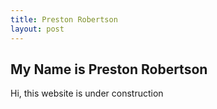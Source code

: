 ```yaml
---
title: Preston Robertson
layout: post
---
```


## My Name is Preston Robertson

Hi, this website is under construction
